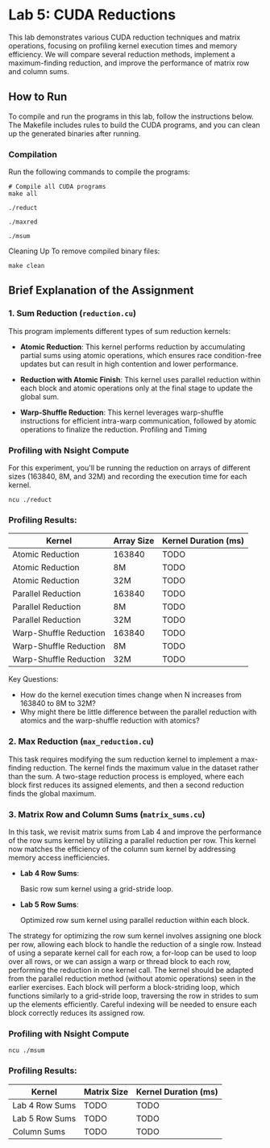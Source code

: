 # Lab 5: CUDA Reductions

This lab demonstrates various CUDA reduction techniques and matrix operations, focusing on profiling kernel execution times and memory efficiency. We will compare several reduction methods, implement a maximum-finding reduction, and improve the performance of matrix row and column sums.

## How to Run
To compile and run the programs in this lab, follow the instructions below. The Makefile includes rules to build the CUDA programs, and you can clean up the generated binaries after running.

### Compilation
Run the following commands to compile the programs:

```
# Compile all CUDA programs
make all

./reduct

./maxred

./msum
```
Cleaning Up
To remove compiled binary files:

```
make clean
```
## Brief Explanation of the Assignment
### 1. Sum Reduction (`reduction.cu`)
This program implements different types of sum reduction kernels:

- **Atomic Reduction**: This kernel performs reduction by accumulating partial sums using atomic operations, which ensures race condition-free updates but can result in high contention and lower performance.

- **Reduction with Atomic Finish**: This kernel uses parallel reduction within each block and atomic operations only at the final stage to update the global sum.

- **Warp-Shuffle Reduction**: This kernel leverages warp-shuffle instructions for efficient intra-warp communication, followed by atomic operations to finalize the reduction.
Profiling and Timing

### Profiling with Nsight Compute

For this experiment, you'll be running the reduction on arrays of different sizes (163840, 8M, and 32M) and recording the execution time for each kernel.

```
ncu ./reduct
```
### Profiling Results:

| Kernel                  | Array Size | Kernel Duration (ms) |
|-------------------------|------------|----------------------|
| Atomic Reduction         | 163840     | TODO                 |
| Atomic Reduction         | 8M         | TODO                 |
| Atomic Reduction         | 32M        | TODO                 |
| Parallel Reduction       | 163840     | TODO                 |
| Parallel Reduction       | 8M         | TODO                 |
| Parallel Reduction       | 32M        | TODO                 |
| Warp-Shuffle Reduction   | 163840     | TODO                 |
| Warp-Shuffle Reduction   | 8M         | TODO                 |
| Warp-Shuffle Reduction   | 32M        | TODO                 |


Key Questions:

- How do the kernel execution times change when N increases from 163840 to 8M to 32M?
- Why might there be little difference between the parallel reduction with atomics and the warp-shuffle reduction with atomics? 


### 2. Max Reduction (`max_reduction.cu`)
This task requires modifying the sum reduction kernel to implement a max-finding reduction. The kernel finds the maximum value in the dataset rather than the sum. A two-stage reduction process is employed, where each block first reduces its assigned elements, and then a second reduction finds the global maximum.

### 3. Matrix Row and Column Sums (`matrix_sums.cu`)
In this task, we revisit matrix sums from Lab 4 and improve the performance of the row sums kernel by utilizing a parallel reduction per row. This kernel now matches the efficiency of the column sum kernel by addressing memory access inefficiencies.

- **Lab 4 Row Sums**: 
    
    Basic row sum kernel using a grid-stride loop.
- **Lab 5 Row Sums**: 

    Optimized row sum kernel using parallel reduction within each block.

The strategy for optimizing the row sum kernel involves assigning one block per row, allowing each block to handle the reduction of a single row. Instead of using a separate kernel call for each row, a for-loop can be used to loop over all rows, or we can assign a warp or thread block to each row, performing the reduction in one kernel call. The kernel should be adapted from the parallel reduction method (without atomic operations) seen in the earlier exercises. Each block will perform a block-striding loop, which functions similarly to a grid-stride loop, traversing the row in strides to sum up the elements efficiently. Careful indexing will be needed to ensure each block correctly reduces its assigned row.

### Profiling with Nsight Compute

```
ncu ./msum
```

### Profiling Results:

| Kernel              | Matrix Size | Kernel Duration (ms) |
|---------------------|-------------|----------------------|
| Lab 4 Row Sums      | TODO        | TODO                 |
| Lab 5 Row Sums      | TODO        | TODO                 |
| Column Sums         | TODO        | TODO                 |

